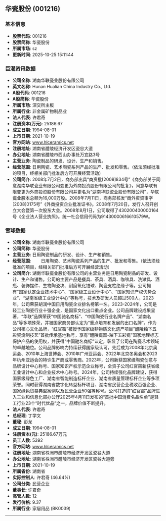## 华瓷股份 (001216)

### 基本信息

- **股票代码**: 001216
- **股票简称**: 华瓷股份
- **所属市场**: sz
- **更新时间**: 2025-10-25 15:11:44

### 巨潮资讯数据

- **公司全称**: 湖南华联瓷业股份有限公司
- **英文名称**: Hunan Hualian China Industry Co., Ltd.
- **A股代码**: 001216
- **A股简称**: 华瓷股份
- **所属市场**: 深交所主板
- **所属行业**: 非金属矿物制品业
- **法人代表**: 许君奇
- **注册资本(万元)**: 25186.67
- **成立日期**: 1994-08-01
- **上市日期**: 2021-10-19
- **官方网站**: www.hlceramics.net
- **注册地址**: 湖南省醴陵经济开发区瓷谷大道
- **办公地址**: 湖南省醴陵市西山办事处万宜路3号
- **主营业务**: 陶瓷制品的研发、设计、生产和销售。
- **经营范围**: 日用陶瓷、艺术陶瓷系列产品的生产、批发和零售。（依法须经批准的项目，经相关部门批准后方可开展经营活动）
- **公司简介**: 2008年7月2日，商务部出具“商资批[2008]834号”《商务部关于同意湖南华联瓷业有限公司变更为外商投资股份有限公司的批复》，同意华联有限变更为外商投资股份有限公司并更名为“湖南华联瓷业股份有限公司”，华联瓷业股本总额为16,000万股。2008年7月11日，商务部核发“商外资资审字[2008]0175号”《外商投资企业批准证书》。2008年7月20日，发行人召开创立大会暨第一次股东大会。2008年8月1日，公司取得了430200400000164号《企业法人营业执照》。统一社会信用代码为91430000616610579W。

### 雪球数据

- **公司全称**: 湖南华联瓷业股份有限公司
- **公司简称**: 华瓷股份
- **主营业务**: 日用陶瓷制品的研发、设计、生产和销售。
- **经营范围**: 　　日用陶瓷、艺术陶瓷系列产品的生产、批发和零售。（依法须经批准的项目，经相关部门批准后方可开展经营活动）
- **公司简介**: 湖南华联瓷业股份有限公司的主营业务是日用陶瓷制品的研发、设计、生产和销售。公司的主要产品是餐具、茶具、酒具、咖啡具、洗漱具、酒瓶、装饰摆件、生物陶瓷块、耐磨氧化锆球、陶瓷支柱绝缘子等。公司拥有“国家认定企业技术中心”、“国家级工业设计中心”、“国家知识产权优势企业”、“湖南省级工业设计中心”等称号，技术及研发人员超过500人。2023年，公司荣获胡润中国日用陶瓷企业排名榜第一名。2023-2024年，公司是轻工业陶瓷行业十强企业，是国家文化出口重点企业。公司品牌建设成果显著，“华联”品牌荣获“中国驰名商标”、“中国陶瓷行业名牌产品”、“湖南名品”等多项殊荣，并被国家商务部认定为“重点培育和发展的出口名牌”。作为公司核心文化品牌，“红官窑”被授予国家级非物质文化遗产项目“醴陵釉下五彩瓷烧制技艺”首批传承基地称号，享有“醴陵瓷器-釉下五彩瓷”国家地理标志保护产品的使用权，并获得“中国驰名商标”认定，彰显了公司在陶瓷艺术领域的卓越地位。公司品牌影响力持续获得国家级认可，先后成为2008年北京奥运会、2010年上海世博会、2010年广州亚运会、2022年北京冬奥会和2023年杭州亚运会的特许生产商或零售商。2023年，公司新获国家级陶瓷创意与品牌设计中心称号、国家知识产权示范企业称号，全资子公司红官窑新获省级工业设计中心和企业技术中心称号。2024年，公司持续强化品牌建设，获得国家级绿色工厂、湖南省智能制造标杆企业、湖南省质量管理标杆企业等多项荣誉。同时获得湖南省数字化转型标杆项目、湖南省民营企业税收百强企业、国家绿色贸易典型案例以及民营企业50强等称号。公司打造的“红官窑”品牌进入工业和信息化部办公厅2025年4月11日发布的“首批中国消费名品名单”是轻工行业23个“时代优品”之一，品牌价值不断提升。
- **法人代表**: 许君奇
- **总经理**: 丁学文
- **董秘**: 彭龙
- **成立日期**: 1994-08-01
- **注册资本(元)**: 25186.67万元
- **员工人数**: 5392
- **官方网站**: www.hlceramics.net
- **注册地址**: 湖南省株洲市醴陵市经济开发区瓷谷大道
- **办公地址**: 湖南省株洲市醴陵市经济开发区瓷谷大道旁
- **上市日期**: 2021-10-19
- **所属省份**: 湖南省
- **实际控制人**: 许君奇 (46.64%)
- **公司分类**: 民营企业
- **董事长**: 许君奇
- **高管人数**: 12
- **发行价格**: 9.37
- **所属行业**: 家居用品 (BK0039)

---